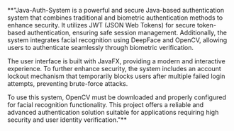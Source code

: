 **"Java-Auth-System is a powerful and secure Java-based authentication system that combines traditional and biometric authentication methods to enhance security. It utilizes JWT (JSON Web Tokens) for secure token-based authentication, ensuring safe session management. Additionally, the system integrates facial recognition using DeepFace and OpenCV, allowing users to authenticate seamlessly through biometric verification.

The user interface is built with JavaFX, providing a modern and interactive experience. To further enhance security, the system includes an account lockout mechanism that temporarily blocks users after multiple failed login attempts, preventing brute-force attacks.

To use this system, OpenCV must be downloaded and properly configured for facial recognition functionality. This project offers a reliable and advanced authentication solution suitable for applications requiring high security and user identity verification."**
